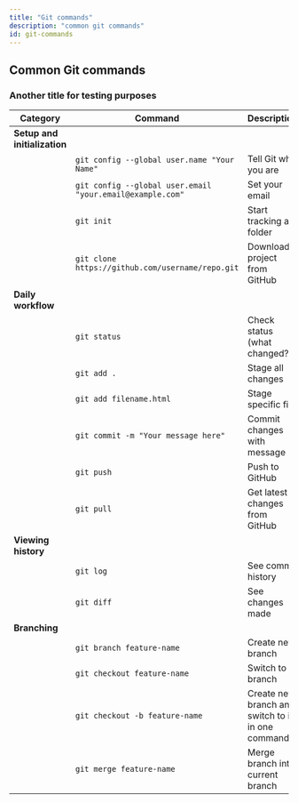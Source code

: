 ```yaml
---
title: "Git commands"
description: "common git commands"
id: git-commands
---
```



## Common Git commands
### Another title for testing purposes

| Category | Command | Description |
|----------|---------|-------------|
| **Setup and initialization** | | |
| | `git config --global user.name "Your Name"` | Tell Git who you are |
| | `git config --global user.email "your.email@example.com"` | Set your email |
| | `git init` | Start tracking a folder |
| | `git clone https://github.com/username/repo.git` | Download a project from GitHub |
| **Daily workflow** | | |
| | `git status` | Check status (what changed?) |
| | `git add .` | Stage all changes |
| | `git add filename.html` | Stage specific file |
| | `git commit -m "Your message here"` | Commit changes with message |
| | `git push` | Push to GitHub |
| | `git pull` | Get latest changes from GitHub |
| **Viewing history** | | |
| | `git log` | See commit history |
| | `git diff` | See changes made |
| **Branching** | | |
| | `git branch feature-name` | Create new branch |
| | `git checkout feature-name` | Switch to branch |
| | `git checkout -b feature-name` | Create new branch and switch to it in one command |
| | `git merge feature-name` | Merge branch into current branch |